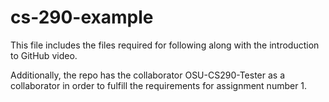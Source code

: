 # cs-290-example

This file includes the files required for following along with the 
introduction to GitHub video.

Additionally, the repo has the collaborator OSU-CS290-Tester as a 
collaborator in order to fulfill the requirements for assignment
number 1.
